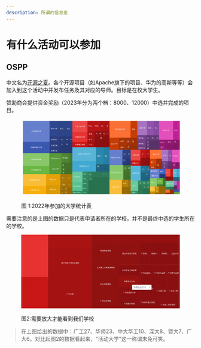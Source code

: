 ```yaml
---
description: 所谓的信息差
---
```


# 有什么活动可以参加

## OSPP

中文名为[开源之夏](https://summer-ospp.ac.cn/2022/#/homepage)。各个开源项目（如Apache旗下的项目、华为的高斯等等）会加入到这个活动中并发布任务及其对应的导师。目标是在校大学生。

赞助商会提供资金奖励（2023年分为两个档：8000、12000）中选并完成的项目。

<figure><img src="../.gitbook/assets/image (1).png" alt=""><figcaption><p>图 1:2022年参加的大学统计表</p></figcaption></figure>

需要注意的是上图的数据只是代表申请者所在的学校，并不是最终中选的学生所在的学校。

<figure><img src="../.gitbook/assets/image (2).png" alt=""><figcaption><p>图2:需要放大才能看到我们学校</p></figcaption></figure>

> 在上图给出的数据中：广工27、华师23、中大华工10、深大8、暨大7、广大6。对比起图2的数据看起来，“活动大学”这一称谓未免可笑。
